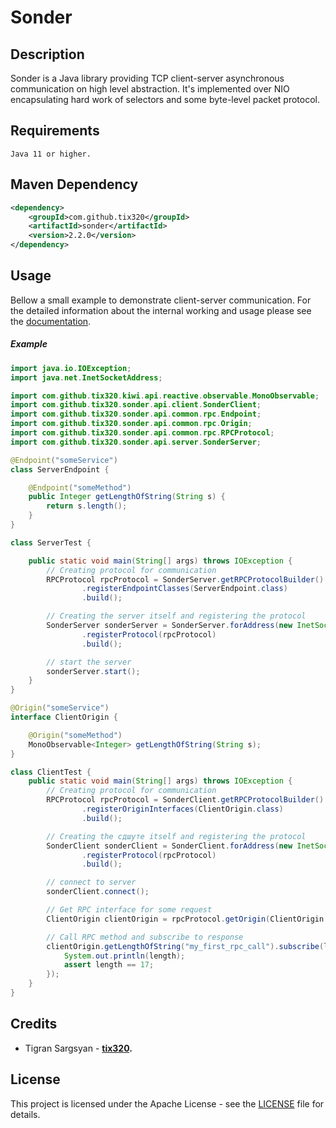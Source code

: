 # Sonder

## Description
Sonder is a Java library providing TCP client-server asynchronous communication on high level abstraction.
It's implemented over NIO encapsulating hard work of selectors and some byte-level packet protocol.

## Requirements
```
Java 11 or higher.
```

## Maven Dependency

```xml
<dependency>
	<groupId>com.github.tix320</groupId>
	<artifactId>sonder</artifactId>
	<version>2.2.0</version>
</dependency>
```

## Usage
Bellow a small example to demonstrate client-server communication.
For the detailed information about the internal working and usage please see the [documentation](https://github.com/tix320/sonder/wiki).

##### Example
```java
import java.io.IOException;
import java.net.InetSocketAddress;

import com.github.tix320.kiwi.api.reactive.observable.MonoObservable;
import com.github.tix320.sonder.api.client.SonderClient;
import com.github.tix320.sonder.api.common.rpc.Endpoint;
import com.github.tix320.sonder.api.common.rpc.Origin;
import com.github.tix320.sonder.api.common.rpc.RPCProtocol;
import com.github.tix320.sonder.api.server.SonderServer;

@Endpoint("someService")
class ServerEndpoint {

	@Endpoint("someMethod")
	public Integer getLengthOfString(String s) {
		return s.length();
	}
}

class ServerTest {

	public static void main(String[] args) throws IOException {
		// Creating protocol for communication
		RPCProtocol rpcProtocol = SonderServer.getRPCProtocolBuilder()
				.registerEndpointClasses(ServerEndpoint.class)
				.build();

		// Creating the server itself and registering the protocol
		SonderServer sonderServer = SonderServer.forAddress(new InetSocketAddress(8888))
				.registerProtocol(rpcProtocol)
				.build();

		// start the server
		sonderServer.start();
	}
}

@Origin("someService")
interface ClientOrigin {

	@Origin("someMethod")
	MonoObservable<Integer> getLengthOfString(String s);
}

class ClientTest {
	public static void main(String[] args) throws IOException {
		// Creating protocol for communication
		RPCProtocol rpcProtocol = SonderClient.getRPCProtocolBuilder()
				.registerOriginInterfaces(ClientOrigin.class)
				.build();

		// Creating the сдшуте itself and registering the protocol
		SonderClient sonderClient = SonderClient.forAddress(new InetSocketAddress("localhost", 8888))
				.registerProtocol(rpcProtocol)
				.build();

		// connect to server
		sonderClient.connect();

		// Get RPC interface for some request
		ClientOrigin clientOrigin = rpcProtocol.getOrigin(ClientOrigin.class);

		// Call RPC method and subscribe to response
		clientOrigin.getLengthOfString("my_first_rpc_call").subscribe(length -> {
			System.out.println(length);
			assert length == 17;
		});
	}
}
```
  

## Credits
- Tigran Sargsyan - **[tix320](https://github.com/tix320).**

## License
This project is licensed under the Apache License - see the [LICENSE](https://github.com/tix320/sonder/blob/master/LICENSE) file for details.
